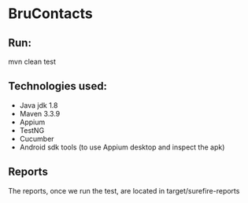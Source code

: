 # BruContacts

## Run:
mvn clean test

## Technologies used:
* Java jdk 1.8
* Maven 3.3.9
* Appium
* TestNG
* Cucumber
* Android sdk tools (to use Appium desktop and inspect the apk)

## Reports
The reports, once we run the test, are located in target/surefire-reports